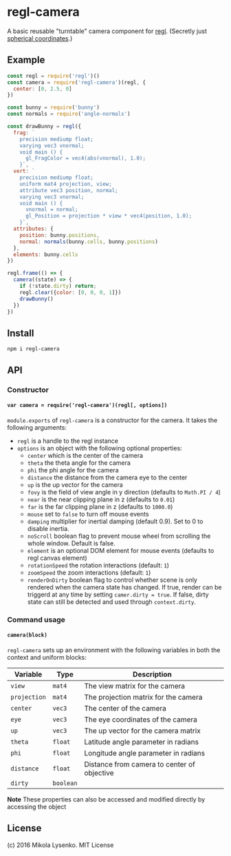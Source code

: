 # regl-camera
A basic reusable "turntable" camera component for [regl](http://regl.party).  (Secretly just [spherical coordinates](https://en.wikipedia.org/wiki/Spherical_coordinate_system).)

## Example

```javascript
const regl = require('regl')()
const camera = require('regl-camera')(regl, {
  center: [0, 2.5, 0]
})

const bunny = require('bunny')
const normals = require('angle-normals')

const drawBunny = regl({
  frag: `
    precision mediump float;
    varying vec3 vnormal;
    void main () {
      gl_FragColor = vec4(abs(vnormal), 1.0);
    }`,
  vert: `
    precision mediump float;
    uniform mat4 projection, view;
    attribute vec3 position, normal;
    varying vec3 vnormal;
    void main () {
      vnormal = normal;
      gl_Position = projection * view * vec4(position, 1.0);
    }`,
  attributes: {
    position: bunny.positions,
    normal: normals(bunny.cells, bunny.positions)
  },
  elements: bunny.cells
})

regl.frame(() => {
  camera((state) => {
    if (!state.dirty) return;
    regl.clear({color: [0, 0, 0, 1]})
    drawBunny()
  })
})
```

## Install

```
npm i regl-camera
```

## API

### Constructor

#### `var camera = require('regl-camera')(regl[, options])`
`module.exports` of `regl-camera` is a constructor for the camera.  It takes the following arguments:

* `regl` is a handle to the regl instance
* `options` is an object with the following optional properties:
  + `center` which is the center of the camera
  + `theta` the theta angle for the camera
  + `phi` the phi angle for the camera
  + `distance` the distance from the camera eye to the center
  + `up` is the up vector for the camera
  + `fovy` is the field of view angle in y direction (defaults to `Math.PI / 4`)
  + `near` is the near clipping plane in z (defaults to `0.01`)
  + `far` is the far clipping plane in z (defaults to `1000.0`)
  + `mouse` set to `false` to turn off mouse events
  + `damping` multiplier for inertial damping (default 0.9). Set to 0 to disable inertia.
  + `noScroll` boolean flag to prevent mouse wheel from scrolling the whole window. Default is false.
  + `element` is an optional DOM element for mouse events (defaults to regl canvas element)
  + `rotationSpeed` the rotation interactions (default: `1`)
  + `zoomSpeed` the zoom interactions (default: `1`)
  + `renderOnDirty` boolean flag to control whether scene is only rendered when the camera state has changed. If true, render can be triggerd at any time by setting `camer.dirty = true`. If false, dirty state can still be detected and used through `context.dirty`.

### Command usage

#### `camera(block)`
`regl-camera` sets up an environment with the following variables in both the context and uniform blocks:

| Variable | Type | Description |
|----------|------|-------------|
| `view`   | `mat4` | The view matrix for the camera |
| `projection` | `mat4` | The projection matrix for the camera |
| `center` | `vec3` | The center of the camera |
| `eye` | `vec3` | The eye coordinates of the camera |
| `up` | `vec3` | The up vector for the camera matrix |
| `theta` | `float` | Latitude angle parameter in radians |
| `phi` | `float` | Longitude angle parameter in radians |
| `distance` | `float` | Distance from camera to center of objective |
| `dirty` | `boolean` | 

**Note**
These properties can also be accessed and modified directly by accessing the object

## License
(c) 2016 Mikola Lysenko. MIT License
